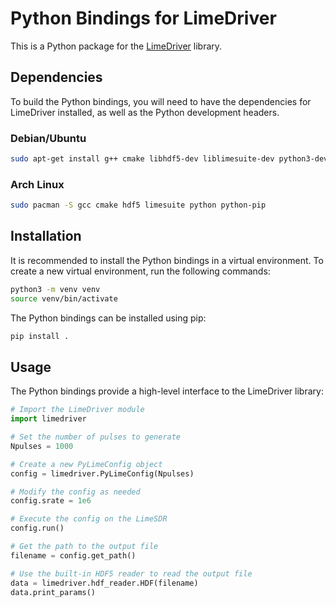 # Python Bindings for LimeDriver

This is a Python package for the [LimeDriver](https://github.com/nqrduck/LimeDriver/) library.

## Dependencies

To build the Python bindings, you will need to have the dependencies for LimeDriver installed, as well as the Python development headers.

### Debian/Ubuntu

```bash
sudo apt-get install g++ cmake libhdf5-dev liblimesuite-dev python3-dev python3-pip python3-venv
```

### Arch Linux

```bash
sudo pacman -S gcc cmake hdf5 limesuite python python-pip
```

## Installation

It is recommended to install the Python bindings in a virtual environment. To create a new virtual environment, run the following commands:

```bash
python3 -m venv venv
source venv/bin/activate
```

The Python bindings can be installed using pip:

```bash
pip install .
```

## Usage

The Python bindings provide a high-level interface to the LimeDriver library:

```python
# Import the LimeDriver module
import limedriver

# Set the number of pulses to generate
Npulses = 1000

# Create a new PyLimeConfig object
config = limedriver.PyLimeConfig(Npulses)

# Modify the config as needed
config.srate = 1e6

# Execute the config on the LimeSDR
config.run()

# Get the path to the output file
filename = config.get_path()

# Use the built-in HDF5 reader to read the output file
data = limedriver.hdf_reader.HDF(filename)
data.print_params()
```
